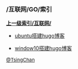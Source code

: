 ### /互联网/GO/索引


**[上一级索引/互联网/](/互联网/)**

- [ubuntu搭建hugo博客](/互联网/GO/ubuntu搭建hugo博客)

- [window10搭建hugo博客](/互联网/GO/window10搭建hugo博客)


<font size=2 color='grey'> [@TsingChan](http://www.9ong.com/) </font>

